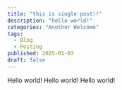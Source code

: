 ```yaml
---
title: "this is single post!!"
description: "hello world!"
categories: "Another Welcome"
tags:
  - Blog
  - Posting
published: 2025-01-03
draft: false
---
```


Hello world!
Hello world!
Hello world!
